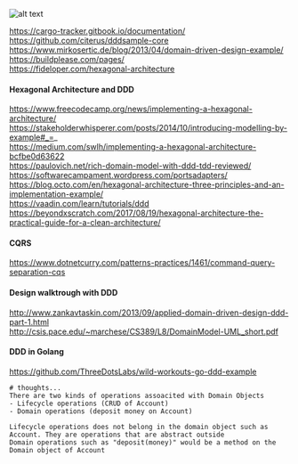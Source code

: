 ![alt text](https://edwardthienhoang.files.wordpress.com/2017/12/100-explicit-architecture-svg.png "HexArch")

https://cargo-tracker.gitbook.io/documentation/  
https://github.com/citerus/dddsample-core  
https://www.mirkosertic.de/blog/2013/04/domain-driven-design-example/  
https://buildplease.com/pages/  
https://fideloper.com/hexagonal-architecture   


#### Hexagonal Architecture and DDD
https://www.freecodecamp.org/news/implementing-a-hexagonal-architecture/      
https://stakeholderwhisperer.com/posts/2014/10/introducing-modelling-by-example#_=_   
https://medium.com/swlh/implementing-a-hexagonal-architecture-bcfbe0d63622   
https://paulovich.net/rich-domain-model-with-ddd-tdd-reviewed/   
https://softwarecampament.wordpress.com/portsadapters/   
https://blog.octo.com/en/hexagonal-architecture-three-principles-and-an-implementation-example/   
https://vaadin.com/learn/tutorials/ddd   
https://beyondxscratch.com/2017/08/19/hexagonal-architecture-the-practical-guide-for-a-clean-architecture/   



#### CQRS
https://www.dotnetcurry.com/patterns-practices/1461/command-query-separation-cqs   

#### Design walktrough with DDD
http://www.zankavtaskin.com/2013/09/applied-domain-driven-design-ddd-part-1.html   
http://csis.pace.edu/~marchese/CS389/L8/DomainModel-UML_short.pdf   


#### DDD in Golang
https://github.com/ThreeDotsLabs/wild-workouts-go-ddd-example


```shell
# thoughts...
There are two kinds of operations assoacited with Domain Objects
- Lifecycle operations (CRUD of Account)
- Domain operations (deposit money on Account)

Lifecycle operations does not belong in the domain object such as Account. They are operations that are abstract outside
Domain operations such as "deposit(money)" would be a method on the Domain object of Account

```
